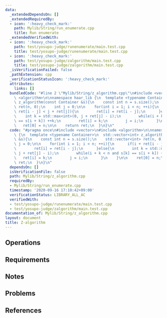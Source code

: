 ```yaml
---
data:
  _extendedDependsOn: []
  _extendedRequiredBy:
  - icon: ':heavy_check_mark:'
    path: Mylib/String/run_enumerate.cpp
    title: Run enumerate
  _extendedVerifiedWith:
  - icon: ':heavy_check_mark:'
    path: test/yosupo-judge/runenumerate/main.test.cpp
    title: test/yosupo-judge/runenumerate/main.test.cpp
  - icon: ':heavy_check_mark:'
    path: test/yosupo-judge/zalgorithm/main.test.cpp
    title: test/yosupo-judge/zalgorithm/main.test.cpp
  _isVerificationFailed: false
  _pathExtension: cpp
  _verificationStatusIcon: ':heavy_check_mark:'
  attributes:
    links: []
  bundledCode: "#line 2 \"Mylib/String/z_algorithm.cpp\"\n#include <vector>\n#include\
    \ <algorithm>\n\nnamespace haar_lib {\n  template <typename Container>\n  std::vector<int>\
    \ z_algorithm(const Container &s){\n    const int n = s.size();\n    std::vector<int>\
    \ ret(n, 0);\n    int j = 0;\n\n    for(int i = 1; i < n; ++i){\n      if(i +\
    \ ret[i - j] < j + ret[j]){\n        ret[i] = ret[i - j];\n      }else{\n    \
    \    int k = std::max<int>(0, j + ret[j] - i);\n        while(i + k < n and s[k]\
    \ == s[i + k]) ++k;\n        ret[i] = k;\n        j = i;\n      }\n    }\n\n \
    \   ret[0] = n;\n\n    return ret;\n  }\n}\n"
  code: "#pragma once\n#include <vector>\n#include <algorithm>\n\nnamespace haar_lib\
    \ {\n  template <typename Container>\n  std::vector<int> z_algorithm(const Container\
    \ &s){\n    const int n = s.size();\n    std::vector<int> ret(n, 0);\n    int\
    \ j = 0;\n\n    for(int i = 1; i < n; ++i){\n      if(i + ret[i - j] < j + ret[j]){\n\
    \        ret[i] = ret[i - j];\n      }else{\n        int k = std::max<int>(0,\
    \ j + ret[j] - i);\n        while(i + k < n and s[k] == s[i + k]) ++k;\n     \
    \   ret[i] = k;\n        j = i;\n      }\n    }\n\n    ret[0] = n;\n\n    return\
    \ ret;\n  }\n}\n"
  dependsOn: []
  isVerificationFile: false
  path: Mylib/String/z_algorithm.cpp
  requiredBy:
  - Mylib/String/run_enumerate.cpp
  timestamp: '2020-09-16 17:10:42+09:00'
  verificationStatus: LIBRARY_ALL_AC
  verifiedWith:
  - test/yosupo-judge/runenumerate/main.test.cpp
  - test/yosupo-judge/zalgorithm/main.test.cpp
documentation_of: Mylib/String/z_algorithm.cpp
layout: document
title: Z-algorithm
---
```


## Operations

## Requirements

## Notes

## Problems

## References
